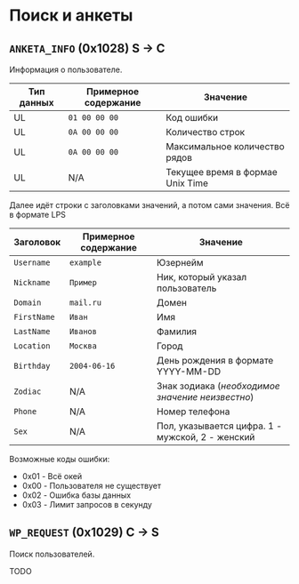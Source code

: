 # Поиск и анкеты

## `ANKETA_INFO` (0x1028) S -> C

Информация о пользователе.

| Тип данных | Примерное содержание | Значение          |
| ---------- | -------------------- | ----------------- |
| UL         | `01 00 00 00`        | Код ошибки |
| UL         | `0A 00 00 00`        | Количество строк |
| UL         | `0A 00 00 00`        | Максимальное количество рядов |
| UL         | N/A                  | Текущее время в формае Unix Time |

Далее идёт строки с заголовками значений, а потом сами значения. Всё в формате LPS

| Заголовок   | Примерное содержание | Значение          |
| ----------- | -------------------- | ----------------- |
| `Username`  | `example`            | Юзернейм |
| `Nickname`  | `Пример`             | Ник, который указал пользователь |
| `Domain`    | `mail.ru`            | Домен |
| `FirstName` | `Иван`               | Имя |
| `LastName`  | `Иванов`             | Фамилия |
| `Location`  | `Москва`             | Город |
| `Birthday`  | `2004-06-16`         | День рождения в формате YYYY-MM-DD |
| `Zodiac`    | N/A                  | Знак зодиака (_необходимое значение неизвестно_) |
| `Phone`     | N/A                  | Номер телефона |
| `Sex`       | N/A                  | Пол, указывается цифра. 1 - мужской, 2 - женский |

Возможные коды ошибки:

* 0x01 - Всё окей
* 0x00 - Пользователя не существует
* 0x02 - Ошибка базы данных
* 0x03 - Лимит запросов в секунду

## `WP_REQUEST` (0x1029) C -> S

Поиск пользователей.

TODO


